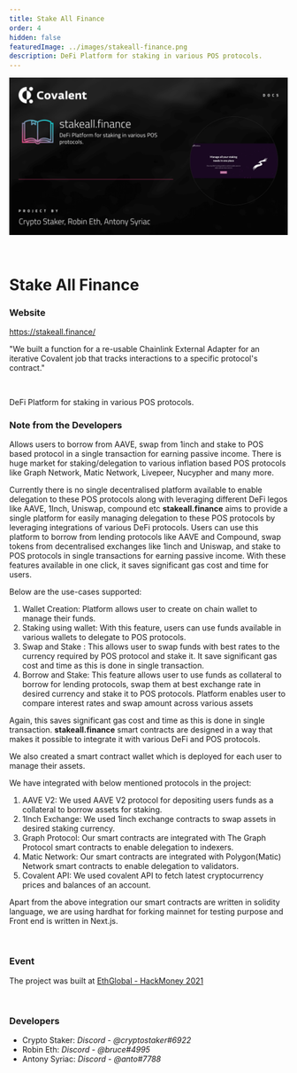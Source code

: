 ```yaml
---
title: Stake All Finance
order: 4
hidden: false
featuredImage: ../images/stakeall-finance.png
description: DeFi Platform for staking in various POS protocols.  
---
```


![Stake All Finance Banner](../images/stakeall-finance.png)

&nbsp;

# Stake All Finance

### Website

https://stakeall.finance/

<Aside>

"We built a function for a re-usable Chainlink External Adapter for an iterative Covalent job that tracks interactions to a specific protocol's contract."

</Aside>

&nbsp;

DeFi Platform for staking in various POS protocols.

### Note from the Developers

Allows users to borrow from AAVE, swap from 1inch and stake to POS based protocol in a single transaction for earning passive income. There is huge market for staking/delegation to  various inflation based POS protocols like Graph Network, Matic Network, Livepeer, Nucypher and many more.

Currently there is no single decentralised platform available to enable delegation to these POS protocols along with leveraging different DeFi legos like AAVE, 1Inch, Uniswap, compound etc **stakeall.finance** aims to provide a single platform for easily managing delegation to these POS protocols by leveraging integrations of various DeFi protocols. Users can use this platform to borrow from lending protocols like AAVE and Compound, swap tokens from decentralised exchanges like 1inch and Uniswap, and stake to POS protocols in single transactions for earning passive income. With these features available in one click, it saves significant gas cost and time for users. 

Below are the use-cases supported:
1. Wallet Creation: Platform allows user to create on chain wallet to manage their funds.
2. Staking using wallet: With this feature, users can use funds available in various wallets to delegate to POS protocols.
3. Swap and Stake : This allows user to swap funds with best rates to the currency required by POS protocol and stake it. It save significant gas cost and time as this is done in single transaction.
4. Borrow and Stake: This feature allows user to use funds as collateral to borrow for lending protocols, swap them at best exchange rate in desired currency and stake it to POS protocols. Platform enables user to compare interest rates and swap amount across various assets

Again, this saves significant gas cost and time as this is done in single transaction. **stakeall.finance** smart contracts are designed in a way that makes it possible to integrate it with various DeFi and POS protocols.

We also created a smart contract wallet which is deployed for each user to manage their assets.

We have integrated with below mentioned protocols in the project:

1. AAVE V2: We used AAVE V2 protocol for depositing users funds as a collateral to borrow assets for staking.
2. 1Inch Exchange: We used 1inch exchange contracts to swap assets in desired staking currency.
3. Graph Protocol: Our smart contracts are integrated with The Graph Protocol smart contracts to enable delegation to indexers.
4. Matic Network: Our smart contracts are integrated with Polygon(Matic) Network smart contracts to enable delegation to validators.
5. Covalent API: We used covalent API to fetch latest cryptocurrency prices and balances of an account.

Apart from the above integration our smart contracts are written in solidity language, we are using hardhat for forking mainnet for testing purpose and Front end is written in Next.js.

&nbsp;

### Event

The project was built at [EthGlobal - HackMoney 2021](https://www.covalenthq.com/blog/ethglobal-hackmoney-winners/)

&nbsp;

### Developers

- Crypto Staker: _Discord - @cryptostaker#6922_
- Robin Eth: _Discord - @bruce#4995_
- Antony Syriac: _Discord - @anto#7788_